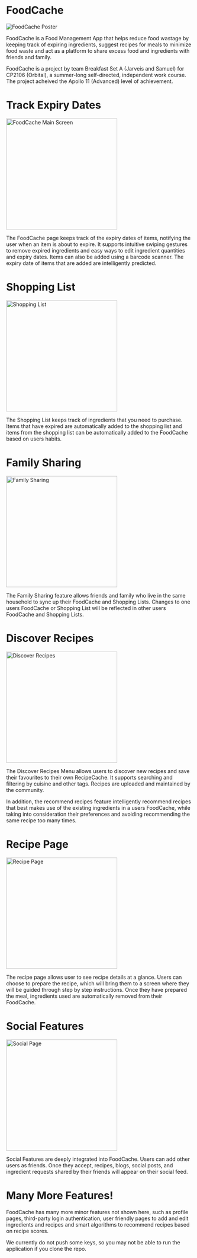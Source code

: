 # FoodCache
![FoodCache Poster](images/Orbital_Poster.png)

FoodCache is a Food Management App that helps reduce food wastage by keeping track of expiring ingredients, suggest recipes for meals to minimize food waste and act as a platform to share excess food and ingredients with friends and family. 

FoodCache is a project by team Breakfast Set A (Jarveis and Samuel) for CP2106 (Orbital), a summer-long self-directed, independent work course. The project acheived the Apollo 11 (Advanced) level of achievement. 

# Track Expiry Dates
<img src="images/FoodCache.png" alt="FoodCache Main Screen" width="300"/>

The FoodCache page keeps track of the expiry dates of items, notifying the user when an item is about to expire. It supports intuitive swiping gestures to remove expired ingredients and easy ways to edit ingredient quantities and expiry dates. Items can also be added using a barcode scanner. The expiry date of items that are added are intelligently predicted.

# Shopping List
<img src="images/Shopping_List.png" alt="Shopping List" width="300"/>

The Shopping List keeps track of ingredients that you need to purchase. Items that have expired are automatically added to the shopping list and items from the shopping list can be automatically added to the FoodCache based on users habits. 

# Family Sharing
<img src="images/Family_Sharing.png" alt="Family Sharing" width="300"/>

The Family Sharing feature allows friends and family who live in the same household to sync up their FoodCache and Shopping Lists. Changes to one users FoodCache or Shopping List will be reflected in other users FoodCache and Shopping Lists.

# Discover Recipes
<img src="images/Recipes.png" alt="Discover Recipes" width="300"/>

The Discover Recipes Menu allows users to discover new recipes and save their favourites to their own RecipeCache. It supports searching and filtering by cuisine and other tags. Recipes are uploaded and maintained by the community. 

In addition, the recommend recipes feature intelligently recommend recipes that best makes use of the existing ingredients in a users FoodCache, while taking into consideration their preferences and avoiding recommending the same recipe too many times.

# Recipe Page
<img src="images/Recipe.png" alt="Recipe Page" width="300"/>

The recipe page allows user to see recipe details at a glance. Users can choose to prepare the recipe, which will bring them to a screen where they will be guided through step by step instructions. Once they have prepared the meal, ingredients used are automatically removed from their FoodCache. 

# Social Features
<img src="images/Social.png" alt="Social Page" width="300"/>

Social Features are deeply integrated into FoodCache. Users can add other users as friends. Once they accept, recipes, blogs, social posts, and ingredient requests shared by their friends will appear on their social feed. 

# Many More Features!

FoodCache has many more minor features not shown here, such as profile pages, third-party login authentication, user friendly pages to add and edit ingredients and recipes and smart algorithms to recommend recipes based on recipe scores. 

We currently do not push some keys, so you may not be able to run the application if you clone the repo.